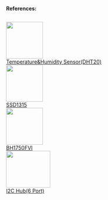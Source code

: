 **References:**

<p style="display:inline-block;">
  <img src="https://files.seeedstudio.com/wiki/Grove-Temperature-Humidity-Sensor/Tem-humidity-sensor1.jpg" width="100"     
  height="100">
  <br>
  <a href="https://wiki.seeedstudio.com/Grove-Temperature-Humidity-Sensor-DH20/">Temperature&Humidity Sensor(DHT20)</a>
  <br>
  <img src="https://thepihut.com/cdn/shop/products/grove-0-96-oled-yellow-blue-display-ssd1315-seeed-104720-30560597704899_800x.jpg?v=1646493484" width="100"     
  height="100">
  <br>
  <a href="https://thepihut.com/products/grove-0-96-oled-yellow-blue-display-ssd1315">SSD1315</a>
  <br>
  <img src="https://www.addicore.com/cdn/shop/products/AD290-2.jpg?v=1689765804&width=600" width="100"     
  height="100">
  <br>
  <a href="https://www.sunrom.com/p/digital-light-sensor-bh1750fvi"> BH1750FVI</a>
  <br>
  <img src="https://files.seeedstudio.com/products/103020272/img/grove-i2c-hub-6-port-preview.jpg" width="120"     
  height="100">
  <br>
  <a href="https://wiki.seeedstudio.com/Grove-I2C-Hub-6Port/"> I2C Hub(6 Port)</a>
  <br>
</p>


